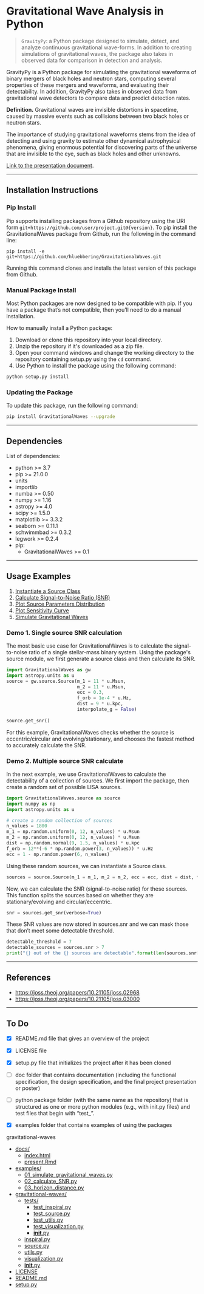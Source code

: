 # Gravitational Wave Analysis in Python

> `GravityPy`: a Python package designed to simulate, detect, and analyze continuous gravitational wave-forms. In addition to creating simulations of gravitational waves, the package also takes in observed data for comparison in detection and analysis.

GravityPy is a Python package for simulating the gravitational waveforms of binary mergers of black holes and neutron stars, computing several properties of these mergers and waveforms, and evaluating their detectability. In addition, GravityPy also takes in observed data from gravitational wave detectors to compare data and predict detection rates. 




**Definition.** Gravitational waves are invisible distortions in spacetime, caused by massive events such as collisions between two black holes or neutron stars.

The importance of studying gravitational waveforms stems from the idea of detecting and using gravity to estimate other dynamical astrophysical phenomena, giving enormous potential for discovering parts of the universe that are invisible to the eye, such as black holes and other unknowns. 






[Link to the presentation document](https://github.com/hluebbering/GravitationalWaves/docs/presentation.html).

--------------------

## Installation Instructions

### Pip Install

Pip supports installing packages from a Github repository using the URI form `git+https://github.com/user/project.git@{version}`. To pip install the GravitationalWaves package from Github, run the following in the command line:


```
pip install -e git+https://github.com/hluebbering/GravitationalWaves.git
```

Running this command clones and installs the latest version of this package from Github.



### Manual Package Install

Most Python packages are now designed to be compatible with pip. If you have a package that’s not compatible, then you’ll need to do a manual installation.

How to manually install a Python package:

1. Download or clone this repository into your local directory.
2. Unzip the repository if it's downloaded as a zip file.
3. Open your command windows and change the working directory to the repository containing setup.py using the `cd` command.
4. Use Python to install the package using the following command:

```bash
python setup.py install
```

### Updating the Package

To update this package, run the following command:

```bash
pip install GravitationalWaves --upgrade
```


--------------------

## Dependencies

List of dependencies:
- python >= 3.7
- pip >= 21.0.0
- units
- importlib
- numba >= 0.50
- numpy >= 1.16
- astropy >= 4.0
- scipy >= 1.5.0
- matplotlib >= 3.3.2
- seaborn >= 0.11.1
- schwimmbad >= 0.3.2
- legwork >= 0.2.4
- pip:
   - GravitationalWaves >= 0.1 


--------------------

## Usage Examples

1. [Instantiate a Source Class](https://github.com/hluebbering/GravitationalWaves/blob/main/examples/01_InstantiateSourceClass.ipynb) 
2. [Calculate Signal-to-Noise Ratio (SNR)](https://github.com/hluebbering/GravitationalWaves/blob/main/examples/02_CalculateSNR.ipynb)
3. [Plot Source Parameters Distribution](https://github.com/hluebbering/GravitationalWaves/blob/main/examples/03_PlotSourceDistribution.ipynb)
4. [Plot Sensitivity Curve](https://github.com/hluebbering/GravitationalWaves/blob/main/examples/04_Visualizations.ipynb)
5. [Simulate Gravitational Waves](https://github.com/hluebbering/GravitationalWaves/blob/main/examples/05_SimulateGravitationalWaves.ipynb)


### Demo 1. Single source SNR calculation


The most basic use case for GravitationalWaves is to calculate the signal-to-noise ratio of a single stellar-mass binary system. Using the package's source module, we first generate a source class and then calculate its SNR.


```python
import GravitationalWaves as gw
import astropy.units as u
source = gw.source.Source(m_1 = 11 * u.Msun,
                          m_2 = 11 * u.Msun,
                          ecc = 0.3,
                          f_orb = 1e-4 * u.Hz,
                          dist = 9 * u.kpc,
                          interpolate_g = False)
                          
source.get_snr()
```

For this example, GravitationalWaves checks whether the source is eccentric/circular and evolving/stationary, and chooses the fastest method to accurately calculate the SNR. 


### Demo 2. Multiple source SNR calculate

In the next example, we use GravitationalWaves to calculate the detectability of a collection of sources. We first import the package, then create a random set of possible LISA sources.


```python
import GravitationalWaves.source as source
import numpy as np
import astropy.units as u

# create a random collection of sources
n_values = 1800
m_1 = np.random.uniform(0, 12, n_values) * u.Msun
m_2 = np.random.uniform(0, 12, n_values) * u.Msun
dist = np.random.normal(9, 1.5, n_values) * u.kpc
f_orb = 12**(-6 * np.random.power(3, n_values)) * u.Hz
ecc = 1 - np.random.power(6, n_values)
```


Using these random sources, we can instantiate a Source class.

```python
sources = source.Source(m_1 = m_1, m_2 = m_2, ecc = ecc, dist = dist, f_orb = f_orb)
```

Now, we can calculate the SNR (signal-to-noise ratio) for these sources. This function splits the sources based on whether they are stationary/evolving and circular/eccentric.


```python
snr = sources.get_snr(verbose=True)
```

These SNR values are now stored in sources.snr and we can mask those that don’t meet some detectable threshold.

```python
detectable_threshold = 7
detectable_sources = sources.snr > 7
print("{} out of the {} sources are detectable".format(len(sources.snr[detectable_sources]), n_values))
```


--------------------

## References

- https://joss.theoj.org/papers/10.21105/joss.02968
- https://joss.theoj.org/papers/10.21105/joss.03000


--------------------

## To Do

- [x] README.md file that gives an overview of the project
- [x] LICENSE file
- [x] setup.py file that initializes the project after it has been cloned
- [ ] doc folder that contains documentation (including the functional specification, the design specification, and the final project presentation or poster)
- [ ] python package folder (with the same name as the repository) that is structured as one or more python modules (e.g., with init.py files) and test files that begin with “test_”.
- [x] examples folder that contains examples of using the packages



gravitational-waves

* [docs/](.\gravitational-waves\docs)
  * [index.html](.\gravitational-waves\docs\index.html)
  * [present.Rmd](.\gravitational-waves\docs\present.Rmd)
* [examples/](.\gravitational-waves\examples)
  * [01_simulate_gravitational_waves.py](.\gravitational-waves\examples\01_simulate_gravitational_waves.py)
  * [02_calculate_SNR.py](.\gravitational-waves\examples\02_calculate_SNR.py)
  * [03_horizon_distance.py](.\gravitational-waves\examples\03_horizon_distance.py)
* [gravitational-waves/](.\gravitational-waves\gravitational-waves)
  * [tests/](.\gravitational-waves\gravitational-waves\tests)
    * [test_inspiral.py](.\gravitational-waves\gravitational-waves\tests\test_inspiral.py)
    * [test_source.py](.\gravitational-waves\gravitational-waves\tests\test_source.py)
    * [test_utils.py](.\gravitational-waves\gravitational-waves\tests\test_utils.py)
    * [test_visualization.py](.\gravitational-waves\gravitational-waves\tests\test_visualization.py)
    * [__init__.py](.\gravitational-waves\gravitational-waves\tests\__init__.py)
  * [inspiral.py](.\gravitational-waves\gravitational-waves\inspiral.py)
  * [source.py](.\gravitational-waves\gravitational-waves\source.py)
  * [utils.py](.\gravitational-waves\gravitational-waves\utils.py)
  * [visualization.py](.\gravitational-waves\gravitational-waves\visualization.py)
  * [__init__.py](.\gravitational-waves\gravitational-waves\__init__.py)
* [LICENSE](.\gravitational-waves\LICENSE)
* [README.md](.\gravitational-waves\README.md)
* [setup.py](.\gravitational-waves\setup.py)




